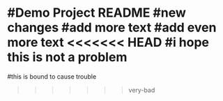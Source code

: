 #Demo Project README
#new changes
#add more text
#add even more text
<<<<<<< HEAD
#i hope this is not a problem
=======
#this is bound to cause trouble
>>>>>>> very-bad
